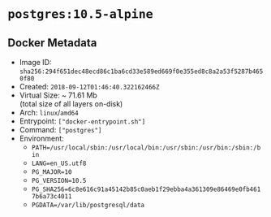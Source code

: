 # `postgres:10.5-alpine`

## Docker Metadata

- Image ID: `sha256:294f651dec48ecd86c1ba6cd33e589ed669f0e355ed8c8a2a53f5287b4650f80`
- Created: `2018-09-12T01:46:40.322162466Z`
- Virtual Size: ~ 71.61 Mb  
  (total size of all layers on-disk)
- Arch: `linux`/`amd64`
- Entrypoint: `["docker-entrypoint.sh"]`
- Command: `["postgres"]`
- Environment:
  - `PATH=/usr/local/sbin:/usr/local/bin:/usr/sbin:/usr/bin:/sbin:/bin`
  - `LANG=en_US.utf8`
  - `PG_MAJOR=10`
  - `PG_VERSION=10.5`
  - `PG_SHA256=6c8e616c91a45142b85c0aeb1f29ebba4a361309e86469e0fb4617b6a73c4011`
  - `PGDATA=/var/lib/postgresql/data`
